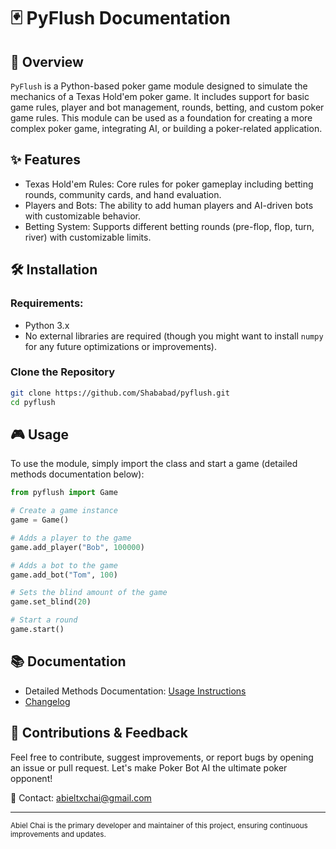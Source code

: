 # 🃏 PyFlush Documentation
## 📖 Overview
`PyFlush` is a Python-based poker game module designed to simulate the mechanics of a Texas Hold'em poker game. It includes support for basic game rules, player and bot management, rounds, betting, and custom poker game rules. This module can be used as a foundation for creating a more complex poker game, integrating AI, or building a poker-related application.

## ✨ Features
- Texas Hold'em Rules: Core rules for poker gameplay including betting rounds, community cards, and hand evaluation.
- Players and Bots: The ability to add human players and AI-driven bots with customizable behavior.
- Betting System: Supports different betting rounds (pre-flop, flop, turn, river) with customizable limits.

## 🛠️ Installation
### Requirements:
- Python 3.x
- No external libraries are required (though you might want to install `numpy` for any future optimizations or improvements).
### Clone the Repository
```bash
git clone https://github.com/Shababad/pyflush.git
cd pyflush
```
## 🎮 Usage
To use the module, simply import the class and start a game (detailed methods documentation below):
```py
from pyflush import Game

# Create a game instance
game = Game()

# Adds a player to the game
game.add_player("Bob", 100000)

# Adds a bot to the game
game.add_bot("Tom", 100)

# Sets the blind amount of the game
game.set_blind(20)

# Start a round
game.start()
```


## 📚 Documentation

- Detailed Methods Documentation: [Usage Instructions](docs/USAGE.md)
- [Changelog](docs/CHANGELOG.md)

## 🤝 Contributions & Feedback

Feel free to contribute, suggest improvements, or report bugs by opening an issue or pull request. Let's make Poker Bot AI the ultimate poker opponent!

📧 Contact: abieltxchai@gmail.com


---
<sup>Abiel Chai is the primary developer and maintainer of this project, ensuring continuous improvements and updates.</sup>